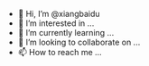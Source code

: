 - 👋 Hi, I’m @xiangbaidu
- 👀 I’m interested in ...
- 🌱 I’m currently learning ...
- 💞️ I’m looking to collaborate on ...
- 📫 How to reach me ...

<!---
xiangbaidu/xiangbaidu is a ✨ special ✨ repository because its `README.md` (this file) appears on your GitHub profile.
You can click the Preview link to take a look at your changes.
--->
